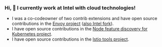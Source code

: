 ### Hi, 👋 I currently work at Intel with cloud technologies!
- I was a co-codeowner of two contrib extensions and have open source contributions in the [Envoy project](https://github.com/envoyproxy/envoy) ([also Intel fork](https://github.com/intel/envoy)).
- I have open source contributions in the [Node feature discovery for Kubernetes project](https://github.com/kubernetes-sigs/node-feature-discovery).
- I have open source contributions in the [Istio tools project](https://github.com/istio/tools).

<!--
**VillePihlava/VillePihlava** is a ✨ _special_ ✨ repository because its `README.md` (this file) appears on your GitHub profile.

Here are some ideas to get you started:

- 🔭 I’m currently working on ...
- 🌱 I’m currently learning ...
- 👯 I’m looking to collaborate on ...
- 🤔 I’m looking for help with ...
- 💬 Ask me about ...
- 📫 How to reach me: ...
- 😄 Pronouns: ...
- ⚡ Fun fact: ...
-->
